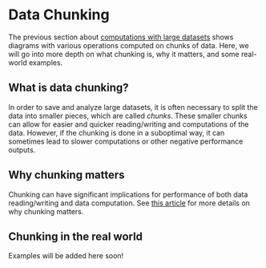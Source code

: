 # Data Chunking

The previous section about [computations with large datasets](https://acdguide.github.io/BigData/computations.html) shows diagrams with various operations computed on chunks of data. Here, we will go into more depth on what chunking is, why it matters, and some real-world examples.

## What is data chunking?

In order to save and analyze large datasets, it is often necessary to split the data into smaller pieces, which are called *chunks*. These smaller chunks can allow for easier and quicker reading/writing and computations of the data. However, if the chunking is done in a suboptimal way, it can sometimes lead to slower computations or other negative performance outputs.

## Why chunking matters

Chunking can have significant implications for performance of both data reading/writing and data computation. See [this article](https://www.unidata.ucar.edu/blogs/developer/en/entry/chunking_data_why_it_matters) for more details on why chunking matters.

## Chunking in the real world

Examples will be added here soon!